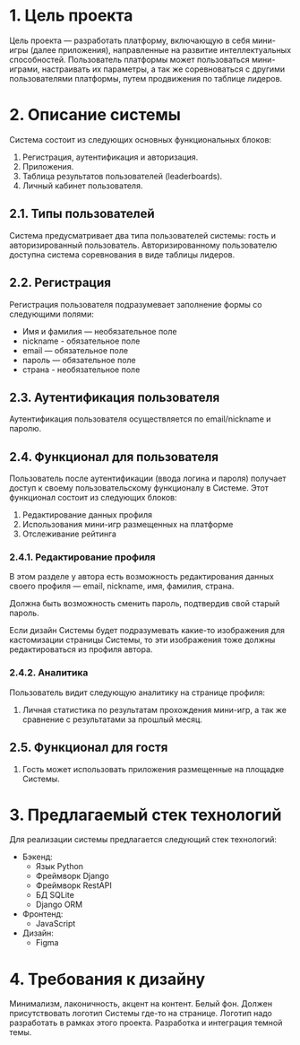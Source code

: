 # 1. Цель проекта

Цель проекта — разработать платформу, включающую в себя мини-игры
(далее приложения), направленные на развитие интеллектуальных способностей.
Пользователь платформы может пользоваться мини-играми, настраивать их параметры,
а так же соревноваться с другими пользователями платформы, путем продвижения по
таблице лидеров.


# 2. Описание системы

Система состоит из следующих основных функциональных блоков:

1. Регистрация, аутентификация и авторизация.
3. Приложения.
4. Таблица результатов пользователей (leaderboards).
5. Личный кабинет пользователя.


## 2.1. Типы пользователей

Система предусматривает два типа пользователей системы: гость и 
авторизированный пользователь.
Авторизированному пользователю доступна система соревнования в виде таблицы
лидеров.


## 2.2. Регистрация

Регистрация пользователя подразумевает заполнение формы со следующими полями:

* Имя и фамилия — необязательное поле
* nickname - обязательное поле
* email — обязательное поле
* пароль — обязательное поле
* страна - необязательное поле


## 2.3. Аутентификация пользователя

Аутентификация пользователя осуществляется по email/nickname и паролю.


## 2.4. Функционал для пользователя

Пользователь после аутентификации (ввода логина и пароля) получает доступ к 
своему пользовательскому функционалу в Системе. Этот функционал состоит из
следующих блоков:

1. Редактирование данных профиля
2. Использования мини-игр размещенных на платформе
3. Отслеживание рейтинга

### 2.4.1. Редактирование профиля

В этом разделе у автора есть возможность редактирования данных
своего профиля — email, nickname, имя, фамилия, страна.

Должна быть возможность сменить пароль, подтвердив свой старый пароль.

Если дизайн Системы будет подразумевать какие-то изображения для кастомизации
страницы Системы, то эти изображения тоже должны редактироваться из профиля
автора.

### 2.4.2. Аналитика

Пользователь видит следующую аналитику на странице профиля:

1. Личная статистика по результатам прохождения мини-игр, а так же сравнение 
с результатами за прошлый месяц.


## 2.5. Функционал для гостя

1. Гость может использовать приложения размещенные на площадке Системы.


# 3. Предлагаемый стек технологий

Для реализации системы предлагается следующий стек технологий:

* Бэкенд:
    - Язык Python
    - Фреймворк Django
    - Фреймворк RestAPI
    - БД SQLite
    - Django ORM
* Фронтенд:
    - JavaScript
* Дизайн:
    - Figma


# 4. Требования к дизайну

Минимализм, лаконичность, акцент на контент. Белый фон. Должен присутствовать
логотип Системы где-то на странице. Логотип надо разработать в рамках
этого проекта. Разработка и интеграция темной темы.
